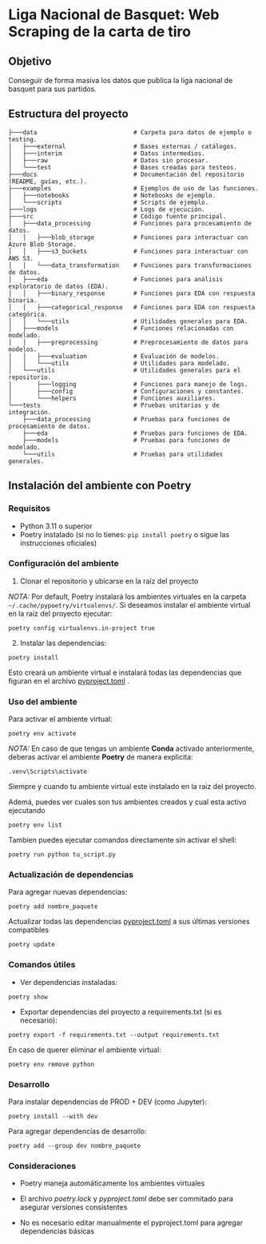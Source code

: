 
# Liga Nacional de Basquet: Web Scraping de la carta de tiro


## Objetivo

Conseguir de forma masiva los datos que publica la liga nacional de basquet para sus partidos.

## Estructura del proyecto

```
├───data                           # Carpeta para datos de ejemplo o testing.
│   ├───external                   # Bases externas / catálogos.
│   ├───interim                    # Datos intermedios.
│   ├───raw                        # Datos sin procesar.
│   └───test                       # Bases creadas para testeos.
├───docs                           # Documentación del repositorio (README, guías, etc.).
├───examples                       # Ejemplos de uso de las funciones.
│   ├───notebooks                  # Notebooks de ejemplo.
│   └───scripts                    # Scripts de ejemplo.
├───logs                           # Logs de ejecución.
├───src                            # Código fuente principal.
│   ├───data_processing            # Funciones para procesamiento de datos.
│   │   ├───blob_storage           # Funciones para interactuar con Azure Blob Storage.
│   │   ├───s3_buckets             # Funciones para interactuar con AWS S3.
│   │   └───data_transformation    # Funciones para transformaciones de datos.
│   ├───eda                        # Funciones para análisis exploratorio de datos (EDA).
│   │   ├───binary_response        # Funciones para EDA con respuesta binaria.
│   │   ├───categorical_response   # Funciones para EDA con respuesta categórica.
│   │   └───utils                  # Utilidades generales para EDA.
│   ├───models                     # Funciones relacionadas con modelado.
│   │   ├───preprocessing          # Preprocesamiento de datos para modelos.
│   │   ├───evaluation             # Evaluación de modelos.
│   │   └───utils                  # Utilidades para modelado.
│   └───utils                      # Utilidades generales para el repositorio.
│       ├───logging                # Funciones para manejo de logs.
│       ├───config                 # Configuraciones y constantes.
│       └───helpers                # Funciones auxiliares.
└───tests                          # Pruebas unitarias y de integración.
    ├───data_processing            # Pruebas para funciones de procesamiento de datos.
    ├───eda                        # Pruebas para funciones de EDA.
    ├───models                     # Pruebas para funciones de modelado.
    └───utils                      # Pruebas para utilidades generales.
```
## Instalación del ambiente con Poetry

### Requisitos
- Python 3.11 o superior
- Poetry instalado (si no lo tienes: `pip install poetry` o sigue las instrucciones oficiales)

### Configuración del ambiente

1. Clonar el repositorio y ubicarse en la raíz del proyecto

*NOTA:* Por default, Poetry instalará los ambientes virtuales en la carpeta ` ~/.cache/pypoetry/virtualenvs/`. Si deseamos instalar el ambiente virtual en la raiz del proyecto ejecutar:
```shell
poetry config virtualenvs.in-project true
```

2. Instalar las dependencias:
```shell
poetry install
```
Esto creará un ambiente virtual e instalará todas las dependencias que figuran en el archivo [pyproject.toml](pyproject.toml) . 

### Uso del ambiente

Para activar el ambiente virtual:

```shell
poetry env activate
```
*NOTA:* En caso de que tengas un ambiente **Conda** activado anteriormente, deberas activar el ambiente **Poetry** de manera explicita:
```shell
.venv\Scripts\activate
```
Siempre y cuando tu ambiente virtual este instalado en la raiz del proyecto.


Ademá, puedes ver cuales son tus ambientes creados y cual esta activo ejecutando 
```shell
poetry env list
```

Tambien puedes ejecutar comandos directamente sin activar el shell:
```shell
poetry run python tu_script.py
```

### Actualización de dependencias

Para agregar nuevas dependencias:

```shell
poetry add nombre_paquete
```

Actualizar todas las dependencias [pyproject.toml](pyproject.toml) a sus últimas versiones compatibles

```shell
poetry update
```
### Comandos útiles

- Ver dependencias instaladas:

```shell
poetry show
```

- Exportar dependencias del proyecto a requirements.txt (si es necesario):
```shell
poetry export -f requirements.txt --output requirements.txt
```

En caso de querer eliminar el ambiente virtual:
```shell
poetry env remove python
```

### Desarrollo

Para instalar dependencias de PROD + DEV (como Jupyter):

```shell
poetry install --with dev
```
Para agregar dependencias de desarrollo:
```shell
poetry add --group dev nombre_paquete
```

### Consideraciones

- Poetry maneja automáticamente los ambientes virtuales

- El archivo *poetry.lock* y *pyproject.toml* debe ser commitado para asegurar versiones consistentes

- No es necesario editar manualmente el pyproject.toml para agregar dependencias básicas